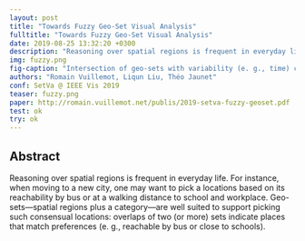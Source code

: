 ```yaml
---
layout: post
title: "Towards Fuzzy Geo-Set Visual Analysis"
fulltitle: "Towards Fuzzy Geo-Set Visual Analysis"
date: 2019-08-25 13:32:20 +0300
description: "Reasoning over spatial regions is frequent in everyday life. For instance, when moving to a new city, one may want to pick a locations based on its reachability by bus or at a walking distance to school and workplace. Geo-sets—spatial regions plus a category—are well suited to support picking such consensual locations: overlaps of two (or more) sets indicate places that match preferences (e. g., reachable by bus or close to schools)."
img: fuzzy.png
fig-caption: "Intersection of geo-sets with variability (e. g., time) captured by the membership function µS (e)."
authors: "Romain Vuillemot, Liqun Liu, Théo Jaunet"
conf: SetVa @ IEEE Vis 2019
teaser: fuzzy.png
paper: http://romain.vuillemot.net/publis/2019-setva-fuzzy-geoset.pdf
test: ok
try: ok
---
```



## Abstract   


Reasoning over spatial regions is frequent in everyday life. For instance, when moving to a new city, one may want to pick a locations based on its reachability by bus or at a walking distance to school
and workplace. Geo-sets—spatial regions plus a category—are well suited to support picking such consensual locations: overlaps of two (or more) sets indicate places that match preferences (e. g., reachable by bus or close to schools).
 

 

 

 

 

